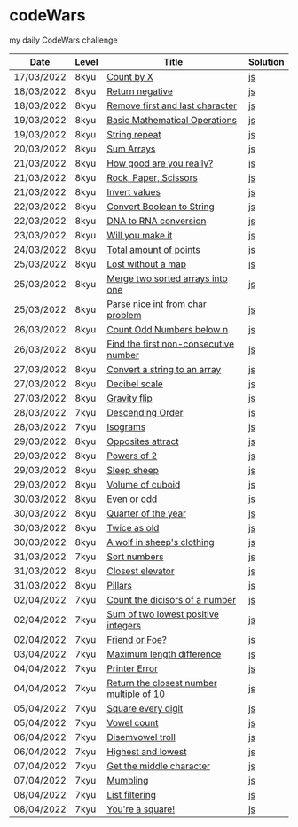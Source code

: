 # codeWars
my daily CodeWars challenge

|**Date**   |**Level**      |**Title**              |**Solution**   |
|-----------|---------------|-----------------------|---------------| 
|17/03/2022 |8kyu           |[Count by X](https://www.codewars.com/kata/5513795bd3fafb56c200049e/train/javascript)|[js](https://github.com/petrbubenik/codeWars/blob/main/javascript/8kyu/count_by_x.js)|
|18/03/2022|8kyu|[Return negative](https://www.codewars.com/kata/55685cd7ad70877c23000102/train/javascript)|[js](https://github.com/petrbubenik/codeWars/blob/main/javascript/8kyu/return_negative.js)|
|18/03/2022|8kyu|[Remove first and last character](https://www.codewars.com/kata/56bc28ad5bdaeb48760009b0/train/javascript)|[js](https://github.com/petrbubenik/codeWars/blob/main/javascript/8kyu/remove_first_and_last_character.js)|
|19/03/2022|8kyu|[Basic Mathematical Operations](https://www.codewars.com/kata/57356c55867b9b7a60000bd7/train/javascript)|[js](https://github.com/petrbubenik/codeWars/blob/main/javascript/8kyu/basic_math_operations.js)
|19/03/2022|8kyu|[String repeat](https://www.codewars.com/kata/57a0e5c372292dd76d000d7e/train/javascript)|[js](https://github.com/petrbubenik/codeWars/blob/main/javascript/8kyu/string_repeat.js)
|20/03/2022|8kyu|[Sum Arrays](https://www.codewars.com/kata/53dc54212259ed3d4f00071c/train/javascript)|[js](https://github.com/petrbubenik/codeWars/blob/main/javascript/8kyu/sum_arrays.js)
|21/03/2022|8kyu|[How good are you really?](https://www.codewars.com/kata/5601409514fc93442500010b/train/javascript)|[js](https://github.com/petrbubenik/codeWars/blob/main/javascript/8kyu/how_good_are_you_really.js)
|21/03/2022|8kyu|[Rock, Paper, Scissors](https://www.codewars.com/kata/5672a98bdbdd995fad00000f/train/javascript)|[js](https://github.com/petrbubenik/codeWars/blob/main/javascript/8kyu/rock_paper_scissors.js)
|21/03/2022|8kyu|[Invert values](https://www.codewars.com/kata/5899dc03bc95b1bf1b0000ad/train/javascript)|[js](https://github.com/petrbubenik/codeWars/blob/main/javascript/8kyu/invert_values.js)
|22/03/2022|8kyu|[Convert Boolean to String](https://www.codewars.com/kata/551b4501ac0447318f0009cd/train/javascript)|[js](https://github.com/petrbubenik/codeWars/blob/main/javascript/8kyu/convert_boolean_to_string.js)
|22/03/2022|8kyu|[DNA to RNA conversion](https://www.codewars.com/kata/5556282156230d0e5e000089/train/javascript)|[js](https://github.com/petrbubenik/codeWars/blob/main/javascript/8kyu/dna_to_rna_conversion.js)
|23/03/2022|8kyu|[Will you make it](https://www.codewars.com/kata/5861d28f124b35723e00005e/train/javascript)|[js](https://github.com/petrbubenik/codeWars/blob/main/javascript/8kyu/will_you_make_it.js)
|24/03/2022|8kyu|[Total amount of points](https://www.codewars.com/kata/5bb904724c47249b10000131/train/javascript)|[js](https://github.com/petrbubenik/codeWars/blob/main/javascript/8kyu/total_amount_of_points.js)
|25/03/2022|8kyu|[Lost without a map](https://www.codewars.com/kata/57f781872e3d8ca2a000007e/train/javascript)|[js](https://github.com/petrbubenik/codeWars/blob/main/javascript/8kyu/lost_without_a_map.js)
|25/03/2022|8kyu|[Merge two sorted arrays into one](https://www.codewars.com/kata/5899642f6e1b25935d000161/train/javascript)|[js](https://github.com/petrbubenik/codeWars/blob/main/javascript/8kyu/merge_two_sorted_arrays_into_one.js)
|25/03/2022|8kyu|[Parse nice int from char problem](https://www.codewars.com/kata/557cd6882bfa3c8a9f0000c1/train/javascript)|[js](https://github.com/petrbubenik/codeWars/blob/main/javascript/8kyu/parse_nice_int_from_char_problem.js)
|26/03/2022|8kyu|[Count Odd Numbers below n](https://www.codewars.com/kata/59342039eb450e39970000a6/train/javascript)|[js](https://github.com/petrbubenik/codeWars/blob/main/javascript/8kyu/count_odd_numbers_below_n.js)
|26/03/2022|8kyu|[Find the first non-consecutive number](https://www.codewars.com/kata/58f8a3a27a5c28d92e000144/train/javascript)|[js](https://github.com/petrbubenik/codeWars/blob/main/javascript/8kyu/find_first_non_consecutive_number.js)
|27/03/2022|8kyu|[Convert a string to an array](https://www.codewars.com/kata/57e76bc428d6fbc2d500036d/train/javascript)|[js](https://github.com/petrbubenik/codeWars/blob/main/javascript/8kyu/convert_string_to_array.js)
|27/03/2022|8kyu|[Decibel scale](https://www.codewars.com/kata/5612a42e746aa62de100001a/train/javascript)|[js](https://github.com/petrbubenik/codeWars/blob/main/javascript/8kyu/decibel_scale.js)
|27/03/2022|8kyu|[Gravity flip](https://www.codewars.com/kata/5f70c883e10f9e0001c89673/train/javascript)|[js](https://github.com/petrbubenik/codeWars/blob/main/javascript/8kyu/gravity_flip.js)
|28/03/2022|7kyu|[Descending Order](https://www.codewars.com/kata/5467e4d82edf8bbf40000155/train/javascript)|[js](https://github.com/petrbubenik/codeWars/blob/main/javascript/7kyu/descending_order.js)
|28/03/2022|7kyu|[Isograms](https://www.codewars.com/kata/54ba84be607a92aa900000f1/train/javascript)|[js](https://github.com/petrbubenik/codeWars/blob/main/javascript/7kyu/isograms.js)
|29/03/2022|8kyu|[Opposites attract](https://www.codewars.com/kata/555086d53eac039a2a000083/train/javascript)|[js](https://github.com/petrbubenik/codeWars/blob/main/javascript/8kyu/oposites_attract.js)
|29/03/2022|8kyu|[Powers of 2](https://www.codewars.com/kata/57a083a57cb1f31db7000028/train/javascript)|[js](https://github.com/petrbubenik/codeWars/blob/main/javascript/8kyu/powers_of_two.js)
|29/03/2022|8kyu|[Sleep sheep](https://www.codewars.com/kata/5b077ebdaf15be5c7f000077/train/javascript)|[js](https://github.com/petrbubenik/codeWars/blob/main/javascript/8kyu/sleep_sheep.js)
|29/03/2022|8kyu|[Volume of cuboid](https://www.codewars.com/kata/58261acb22be6e2ed800003a/train/javascript)|[js](https://github.com/petrbubenik/codeWars/blob/main/javascript/8kyu/volume_of_cuboid.js)
|30/03/2022|8kyu|[Even or odd](https://www.codewars.com/kata/53da3dbb4a5168369a0000fe/train/javascript)|[js](https://github.com/petrbubenik/codeWars/blob/main/javascript/8kyu/even_or_odd.js)
|30/03/2022|8kyu|[Quarter of the year](https://www.codewars.com/kata/5ce9c1000bab0b001134f5af/train/javascript)|[js](https://github.com/petrbubenik/codeWars/blob/main/javascript/8kyu/quarter_of_the_year.js)
|30/03/2022|8kyu|[Twice as old](https://www.codewars.com/kata/5b853229cfde412a470000d0/train/javascript)|[js](https://github.com/petrbubenik/codeWars/blob/main/javascript/8kyu/twice_as_old.js)
|30/03/2022|8kyu|[A wolf in sheep's clothing](https://www.codewars.com/kata/5c8bfa44b9d1192e1ebd3d15/train/javascript)|[js](https://github.com/petrbubenik/codeWars/blob/main/javascript/8kyu/wolf_sheep.js)
|31/03/2022|7kyu|[Sort numbers](https://www.codewars.com/kata/5174a4c0f2769dd8b1000003/train/javascript)|[js](https://github.com/petrbubenik/codeWars/blob/main/javascript/7kyu/sort_numbers.js)
|31/03/2022|8kyu|[Closest elevator](https://www.codewars.com/kata/5c374b346a5d0f77af500a5a/train/javascript)|[js](https://github.com/petrbubenik/codeWars/blob/main/javascript/8kyu/closest_elevator.js)
|31/03/2022|8kyu|[Pillars](https://www.codewars.com/kata/5bb0c58f484fcd170700063d/train/javascript)|[js](https://github.com/petrbubenik/codeWars/blob/main/javascript/8kyu/pillars.js)
|02/04/2022|7kyu|[Count the dicisors of a number](https://www.codewars.com/kata/542c0f198e077084c0000c2e/train/javascript)|[js](https://github.com/petrbubenik/codeWars/blob/main/javascript/7kyu/count_the_divisors_of_number.js)
|02/04/2022|7kyu|[Sum of two lowest positive integers](https://www.codewars.com/kata/558fc85d8fd1938afb000014/train/javascript)|[js](https://github.com/petrbubenik/codeWars/blob/main/javascript/7kyu/sum_of_two_lowest_positive_integers.js)
|02/04/2022|7kyu|[Friend or Foe?](https://www.codewars.com/kata/55b42574ff091733d900002f/train/javascript)|[js](https://github.com/petrbubenik/codeWars/blob/main/javascript/7kyu/friend_or_foe.js)
|03/04/2022|7kyu|[Maximum length difference](https://www.codewars.com/kata/5663f5305102699bad000056/train/javascript)|[js](https://github.com/petrbubenik/codeWars/blob/main/javascript/7kyu/max_length_difference.js)
|04/04/2022|7kyu|[Printer Error](https://www.codewars.com/kata/56541980fa08ab47a0000040/train/javascript)|[js](https://github.com/petrbubenik/codeWars/blob/main/javascript/7kyu/printer_error.js)
|04/04/2022|7kyu|[Return the closest number multiple of 10](https://www.codewars.com/kata/58249d08b81f70a2fc0001a4/train/javascript)|[js](https://github.com/petrbubenik/codeWars/blob/main/javascript/7kyu/return_closest_multiple_10.js)
|05/04/2022|7kyu|[Square every digit](https://www.codewars.com/kata/546e2562b03326a88e000020/train/javascript)|[js](https://github.com/petrbubenik/codeWars/blob/main/javascript/7kyu/square_every_digit.js)
|05/04/2022|7kyu|[Vowel count](https://www.codewars.com/kata/54ff3102c1bad923760001f3/train/javascript)|[js](https://github.com/petrbubenik/codeWars/blob/main/javascript/7kyu/vowel_count.js)
|06/04/2022|7kyu|[Disemvowel troll](https://www.codewars.com/kata/52fba66badcd10859f00097e/train/javascript)|[js](https://github.com/petrbubenik/codeWars/blob/main/javascript/7kyu/disemvowel_troll.js)
|06/04/2022|7kyu|[Highest and lowest](https://www.codewars.com/kata/554b4ac871d6813a03000035/train/javascript)|[js](https://github.com/petrbubenik/codeWars/blob/main/javascript/7kyu/highest_and_lowest.js)
|07/04/2022|7kyu|[Get the middle character](https://www.codewars.com/kata/56747fd5cb988479af000028/train/javascript)|[js](https://github.com/petrbubenik/codeWars/blob/main/javascript/7kyu/get_the_middle_character.js)
|07/04/2022|7kyu|[Mumbling](https://www.codewars.com/kata/5667e8f4e3f572a8f2000039/train/javascript)|[js](https://github.com/petrbubenik/codeWars/blob/main/javascript/7kyu/mumbling.js)
|08/04/2022|7kyu|[List filtering](https://www.codewars.com/kata/53dbd5315a3c69eed20002dd/train/javascript)|[js](https://github.com/petrbubenik/codeWars/blob/main/javascript/7kyu/list_filtering.js)
|08/04/2022|7kyu|[You're a square!](https://www.codewars.com/kata/54c27a33fb7da0db0100040e/train/javascript)|[js](https://github.com/petrbubenik/codeWars/blob/main/javascript/7kyu/youre_a_square.js)
